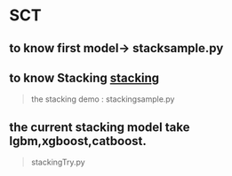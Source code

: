 # SCT
## to know first model-> stacksample.py
## to know Stacking [stacking](https://www.cnblogs.com/jiaxin359/p/8559029.html)
> the stacking demo : stackingsample.py
## the current stacking model take lgbm,xgboost,catboost.
> stackingTry.py
